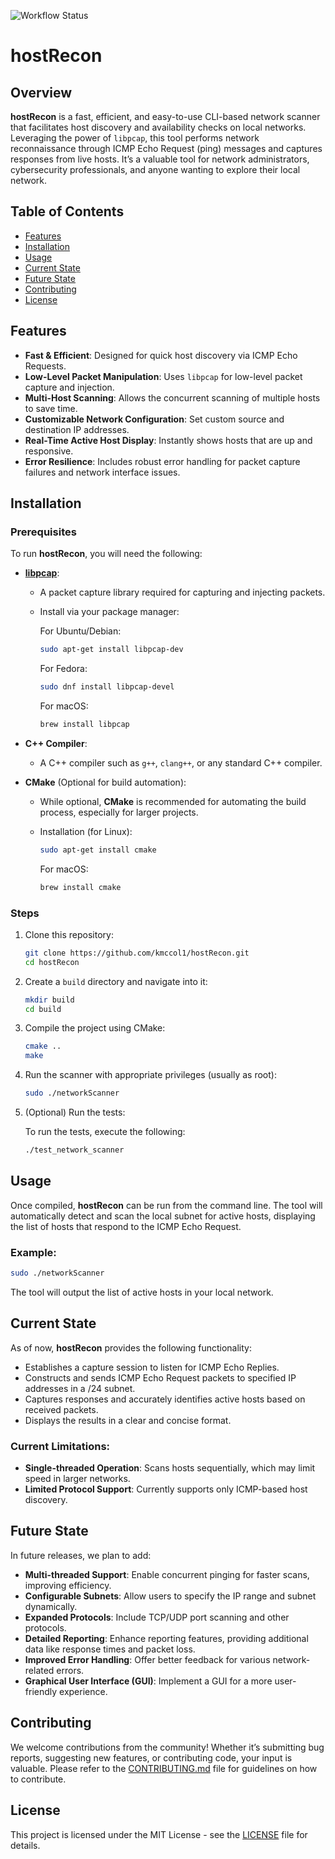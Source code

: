![Workflow Status](https://github.com/kmccol1/hostRecon/actions/workflows/cpp.yml/badge.svg)

# hostRecon

## Overview

**hostRecon** is a fast, efficient, and easy-to-use CLI-based network scanner that facilitates host discovery and availability checks on local networks. Leveraging the power of `libpcap`, this tool performs network reconnaissance through ICMP Echo Request (ping) messages and captures responses from live hosts. It’s a valuable tool for network administrators, cybersecurity professionals, and anyone wanting to explore their local network.

## Table of Contents

- [Features](#features)
- [Installation](#installation)
- [Usage](#usage)
- [Current State](#current-state)
- [Future State](#future-state)
- [Contributing](#contributing)
- [License](#license)

## Features

- **Fast & Efficient**: Designed for quick host discovery via ICMP Echo Requests.
- **Low-Level Packet Manipulation**: Uses `libpcap` for low-level packet capture and injection.
- **Multi-Host Scanning**: Allows the concurrent scanning of multiple hosts to save time.
- **Customizable Network Configuration**: Set custom source and destination IP addresses.
- **Real-Time Active Host Display**: Instantly shows hosts that are up and responsive.
- **Error Resilience**: Includes robust error handling for packet capture failures and network interface issues.

## Installation

### Prerequisites

To run **hostRecon**, you will need the following:

- **[libpcap](https://www.tcpdump.org/)**:
  - A packet capture library required for capturing and injecting packets.
  - Install via your package manager:

    For Ubuntu/Debian:

    ```bash
    sudo apt-get install libpcap-dev
    ```

    For Fedora:

    ```bash
    sudo dnf install libpcap-devel
    ```

    For macOS:

    ```bash
    brew install libpcap
    ```

- **C++ Compiler**:
  - A C++ compiler such as `g++`, `clang++`, or any standard C++ compiler.

- **CMake** (Optional for build automation):
  - While optional, **CMake** is recommended for automating the build process, especially for larger projects.
  - Installation (for Linux):

    ```bash
    sudo apt-get install cmake
    ```

    For macOS:

    ```bash
    brew install cmake
    ```

### Steps

1. Clone this repository:

   ```bash
   git clone https://github.com/kmccol1/hostRecon.git
   cd hostRecon
   ```

2. Create a `build` directory and navigate into it:

   ```bash
   mkdir build
   cd build
   ```

3. Compile the project using CMake:

   ```bash
   cmake ..
   make
   ```

4. Run the scanner with appropriate privileges (usually as root):

   ```bash
   sudo ./networkScanner
   ```

5. (Optional) Run the tests:

   To run the tests, execute the following:

   ```bash
   ./test_network_scanner
   ```

## Usage

Once compiled, **hostRecon** can be run from the command line. The tool will automatically detect and scan the local subnet for active hosts, displaying the list of hosts that respond to the ICMP Echo Request.

### Example:

```bash
sudo ./networkScanner
```

The tool will output the list of active hosts in your local network.

## Current State

As of now, **hostRecon** provides the following functionality:

- Establishes a capture session to listen for ICMP Echo Replies.
- Constructs and sends ICMP Echo Request packets to specified IP addresses in a /24 subnet.
- Captures responses and accurately identifies active hosts based on received packets.
- Displays the results in a clear and concise format.

### Current Limitations:
- **Single-threaded Operation**: Scans hosts sequentially, which may limit speed in larger networks.
- **Limited Protocol Support**: Currently supports only ICMP-based host discovery.

## Future State

In future releases, we plan to add:

- **Multi-threaded Support**: Enable concurrent pinging for faster scans, improving efficiency.
- **Configurable Subnets**: Allow users to specify the IP range and subnet dynamically.
- **Expanded Protocols**: Include TCP/UDP port scanning and other protocols.
- **Detailed Reporting**: Enhance reporting features, providing additional data like response times and packet loss.
- **Improved Error Handling**: Offer better feedback for various network-related errors.
- **Graphical User Interface (GUI)**: Implement a GUI for a more user-friendly experience.

## Contributing

We welcome contributions from the community! Whether it’s submitting bug reports, suggesting new features, or contributing code, your input is valuable. Please refer to the [CONTRIBUTING.md](CONTRIBUTING.md) file for guidelines on how to contribute.

## License

This project is licensed under the MIT License - see the [LICENSE](LICENSE) file for details.
